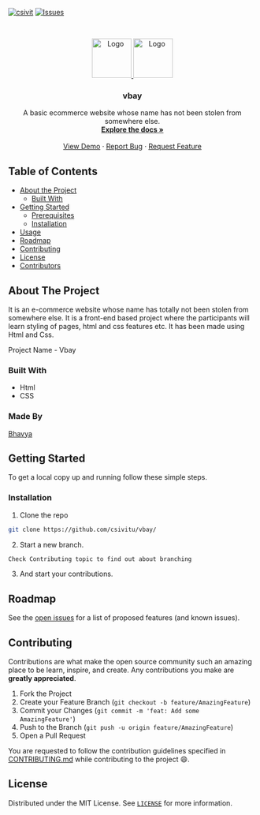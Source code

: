 [![csivit][csivitu-shield]][csivitu-url]
[![Issues][issues-shield]][issues-url]

<!-- PROJECT LOGO -->
<br />
<p align="center">
  <a href="https://github.com/csivitu/Template">
    <img src="https://csivit.com/images/favicon.png" alt="Logo" width="80">    <img src="https://user-images.githubusercontent.com/64297193/193189952-c1771741-fc60-4bf5-abc2-34926f3f566c.png" alt="Logo" width="80">
  </a>

  <h3 align="center">vbay</h3>

  <p align="center">
    A basic ecommerce website whose name has not been stolen from somewhere else.
    <br />
    <a href="https://github.com/csivitu/Template"><strong>Explore the docs »</strong></a>
    <br />
    <br />
    <a href="https://github.com/csivitu/Template">View Demo</a>
    ·
    <a href="https://github.com/csivitu/Template/issues">Report Bug</a>
    ·
    <a href="https://github.com/csivitu/Template/issues">Request Feature</a>
  </p>
</p>



<!-- TABLE OF CONTENTS -->
## Table of Contents

* [About the Project](#about-the-project)
  * [Built With](#built-with)
* [Getting Started](#getting-started)
  * [Prerequisites](#prerequisites)
  * [Installation](#installation)
* [Usage](#usage)
* [Roadmap](#roadmap)
* [Contributing](#contributing)
* [License](#license)
* [Contributors](#contributors-)



<!-- ABOUT THE PROJECT -->
## About The Project
It is an e-commerce website whose name has totally not been stolen from somewhere else. It is a front-end based project where the participants will learn styling of pages, html and css features etc. It has been made using Html and Css.

Project Name - Vbay

### Built With

* Html
* CSS

### Made By

[Bhavya](https://github.com/Bhavya1403)

<!-- GETTING STARTED -->
## Getting Started

To get a local copy up and running follow these simple steps.


### Installation
 
1. Clone the repo
```sh
git clone https://github.com/csivitu/vbay/
```
2. Start a new branch.
```sh
Check Contributing topic to find out about branching
```

3. And start your contributions.


<!-- ROADMAP -->
## Roadmap

See the [open issues](https://github.com/csivitu/vbay/issues) for a list of proposed features (and known issues).



<!-- CONTRIBUTING -->
## Contributing

Contributions are what make the open source community such an amazing place to be learn, inspire, and create. Any contributions you make are **greatly appreciated**.

1. Fork the Project
2. Create your Feature Branch (`git checkout -b feature/AmazingFeature`)
3. Commit your Changes (`git commit -m 'feat: Add some AmazingFeature'`)
4. Push to the Branch (`git push -u origin feature/AmazingFeature`)
5. Open a Pull Request

You are requested to follow the contribution guidelines specified in [CONTRIBUTING.md](./CONTRIBUTING.md) while contributing to the project :smile:.

<!-- LICENSE -->
## License

Distributed under the MIT License. See [`LICENSE`](./LICENSE) for more information.




<!-- MARKDOWN LINKS & IMAGES -->
<!-- https://www.markdownguide.org/basic-syntax/#reference-style-links -->
[csivitu-shield]: https://img.shields.io/badge/csivitu-csivitu-blue
[csivitu-url]: https://csivit.com
[issues-shield]: https://img.shields.io/github/issues/csivitu/Template.svg?style=flat-square
[issues-url]: https://github.com/csivitu/vbay/issues
